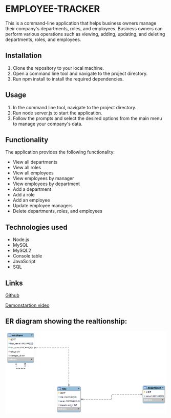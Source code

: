 # EMPLOYEE-TRACKER

This is a command-line application that helps business owners manage their company's departments, roles, and employees. Business owners can perform various operations such as viewing, adding, updating, and deleting departments, roles, and employees.

## Installation

1. Clone the repository to your local machine.
2. Open a command line tool and navigate to the project directory.
3. Run npm install to install the required dependencies.

## Usage

1. In the command line tool, navigate to the project directory.
2. Run node server.js to start the application.
3. Follow the prompts and select the desired options from the main menu to manage your company's data.

## Functionality

The application provides the following functionality:

- View all departments
- View all roles
- View all employees
- View employees by manager
- View employees by department
- Add a department
- Add a role
- Add an employee
- Update employee managers
- Delete departments, roles, and employees


## Technologies used
- Node.js
- MySQL
- MySQL2
- Console.table
- JavaScript
- SQL

## Links 
[Github](https://github.com/sunainaojha/Employee-tracker)

[Demonstartion video](https://drive.google.com/file/d/1vd2VJpLYRS8wkfYmQQAANtQiArDGTpx5/view)





## ER diagram showing the realtionship:
![pic](./ER%20diagram%20image/pic.png)



